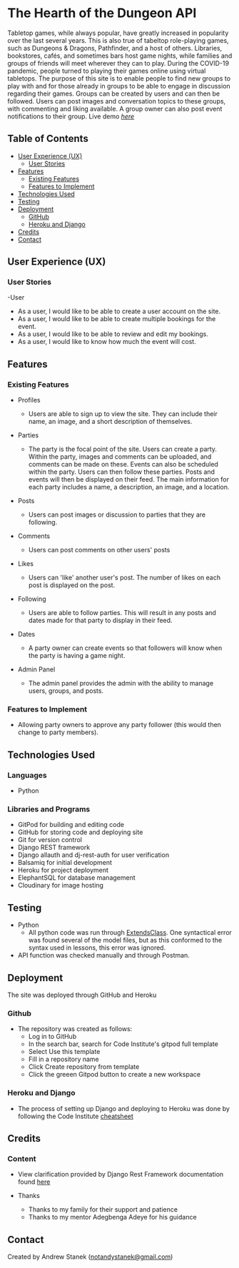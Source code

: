 # The Hearth of the Dungeon API

Tabletop games, while always popular, have greatly increased in popularity over the last several years. This is also true of tabeltop role-playing games, such as Dungeons & Dragons, Pathfinder, and a host of others. Libraries, bookstores, cafés, and sometimes bars host game nights, while families and groups of friends will meet wherever they can to play. During the COVID-19 pandemic, people turned to playing their games online using virtual tabletops. The purpose of this site is to enable people to find new groups to play with and for those already in groups to be able to engage in discussion regarding their games. Groups can be created by users and can then be followed. Users can post images and conversation topics to these groups, with commenting and liking available. A group owner can also post event notifications to their group.
Live demo [_here_](https://notandy82-hearth-api.herokuapp.com/)


## Table of Contents
* [User Experience (UX)](#user-experience)
  * [User Stories](#user-stories)
* [Features](#features)
  * [Existing Features](#existing-features)
  * [Features to Implement](#features-to-implement)
* [Technologies Used](#technologies-used)
* [Testing](#testing)
* [Deployment](#deployment)
  * [GitHub](#github)
  * [Heroku and Django](#heroku-and-django)
* [Credits](#credits)
* [Contact](#contact)


## User Experience (UX)

### User Stories

-User
 - As a user, I would like to be able to create a user account on the site.
 - As a user, I would like to be able to create multiple bookings for the event.
 - As a user, I would like to be able to review and edit my bookings.
 - As a user, I would like to know how much the event will cost.


## Features

### Existing Features

- Profiles
  - Users are able to sign up to view the site. They can include their name, an image, and a short description of themselves.

- Parties
  - The party is the focal point of the site. Users can create a party. Within the party, images and comments can be uploaded, and comments can be made on these. Events can also be scheduled within the party. Users can then follow these parties. Posts and events will then be displayed on their feed. The main information for each party includes a name, a description, an image, and a location.

- Posts
  - Users can post images or discussion to parties that they are following.

- Comments
  - Users can post comments on other users' posts

- Likes
  - Users can 'like' another user's post. The number of likes on each post is displayed on the post.

- Following
  - Users are able to follow parties. This will result in any posts and dates made for that party to display in their feed.

- Dates
  - A party owner can create events so that followers will know when the party is having a game night.

- Admin Panel
  - The admin panel provides the admin with the ability to manage users, groups, and posts.

### Features to Implement
- Allowing party owners to approve any party follower (this would then change to party members).


## Technologies Used

### Languages

- Python

### Libraries and Programs
- GitPod for building and editing code
- GitHub for storing code and deploying site
- Git for version control
- Django REST framework
- Django allauth and dj-rest-auth for user verification
- Balsamiq for initial development
- Heroku for project deployment
- ElephantSQL for database management
- Cloudinary for image hosting


## Testing

- Python
  - All python code was run through [ExtendsClass](https://extendsclass.com/python-tester.html). One syntactical error was found several of the model files, but as this conformed to the syntax used in lessons, this error was ignored.
- API function was checked manually and through Postman.


## Deployment
The site was deployed through GitHub and Heroku

### Github
 - The repository was created as follows:
   - Log in to GitHub
   - In the search bar, search for Code Institute's gitpod full template
   - Select Use this template
   - Fill in a repository name
   - Click Create repository from template
   - Click the greeen Gitpod button to create a new workspace

### Heroku and Django
 - The process of setting up Django and deploying to Heroku was done by following the Code Institute [cheatsheet](https://docs.google.com/document/d/1P5CWvS5cYalkQOLeQiijpSViDPogtKM7ZGyqK-yehhQ/edit)


## Credits

### Content
- View clarification provided by Django Rest Framework documentation found [here](https://www.django-rest-framework.org/)
  
- Thanks
  - Thanks to my family for their support and patience
  - Thanks to my mentor Adegbenga Adeye for his guidance


## Contact
Created by Andrew Stanek (notandystanek@gmail.com)